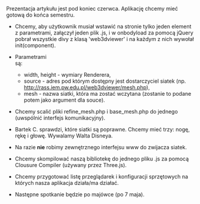Prezentacja artykułu jest pod koniec czerwca.
Aplikację chcemy mieć gotową do końca semestru.

  * Chcemy, aby użytkownik musiał wstawić na stronie tylko jeden element <div> z parametrami, załączył jeden plik .js, i w onbodyload za pomocą jQuery pobrał wszystkie divy z klasą 'web3dviewer' i na każdym z nich wywołał init(component).</li></ul>

<ul><li>Parametrami <div> są:<br>
<ul><li>width, height - wymiary Renderera,<br>
</li><li>source - adres pod którym dostępny jest dostarczyciel siatek (np. <a href='http://rass.iem.pw.edu.pl/web3dviewer/mesh.php'>http://rass.iem.pw.edu.pl/web3dviewer/mesh.php</a>),<br>
</li><li>mesh - nazwa siatki, która ma zostać wczytana (zostanie to podane potem jako argument dla souce).</li></ul></li></ul>

  * Chcemy scalić pliki refine\_mesh.php i base\_mesh.php do jednego (uwspólnić interfejs komunikacyjny).

  * Bartek C. sprawdzi, które siatki są poprawne. Chcemy mieć trzy: nogę, rękę i głowę. Wywalamy Walta Disneya.

  * Na razie **nie** robimy zewnętrznego interfejsu www do zwijacza siatek.

  * Chcemy skompilować naszą bibliotekę do jednego pliku .js za pomocą Clousure Compiler (używany przez Three.js).

  * Chcemy przygotować listę przeglądarek i konfiguracji sprzętowych na których nasza aplikacja działa/ma działać.

  * Następne spotkanie będzie po majówce (po 7 maja).